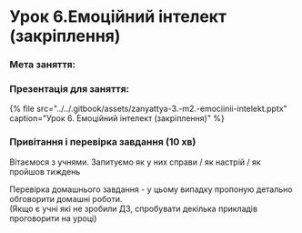 # Урок 6.Емоційний інтелект \(закріплення\)

### Мета заняття:

### **Презентація для заняття:**

{% file src="../../.gitbook/assets/zanyattya-3.-m2.-emociinii-intelekt.pptx" caption="Урок 6. Емоційний інтелект \(закріплення\)" %}

### Привітання **і перевірка завдання** \(10 хв\)

Вітаємося з учнями. Запитуємо як у них справи / як настрій / як пройшов тиждень

Перевірка домашнього завдання - у цьому випадку пропоную детально обговорити домашні роботи.  
\(Якщо є учні які не зробили ДЗ, спробувати декілька прикладів проговорити на уроці\)

